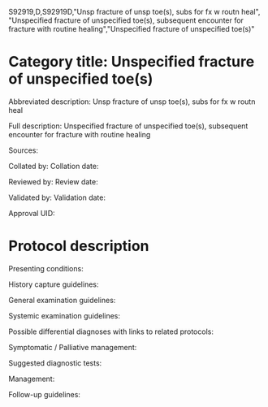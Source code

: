 S92919,D,S92919D,"Unsp fracture of unsp toe(s), subs for fx w routn heal", "Unspecified fracture of unspecified toe(s), subsequent encounter for fracture with routine healing","Unspecified fracture of unspecified toe(s)"
# Category title: Unspecified fracture of unspecified toe(s)

Abbreviated description: Unsp fracture of unsp toe(s), subs for fx w routn heal

Full description: Unspecified fracture of unspecified toe(s), subsequent encounter for fracture with routine healing

Sources:

Collated by:
Collation date:

Reviewed by:
Review date:

Validated by:
Validation date:

Approval UID:

# Protocol description

Presenting conditions:

History capture guidelines:

General examination guidelines:

Systemic examination guidelines:

Possible differential diagnoses with links to related protocols:

Symptomatic / Palliative management:

Suggested diagnostic tests:

Management:

Follow-up guidelines:
